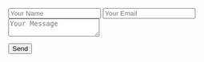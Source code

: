 <form action="https://formsubmit.co/neshappens@gmail.com" method="POST">
  <input type="text" name="name" placeholder="Your Name" required>
  <input type="email" name="email" placeholder="Your Email" required>
  <textarea name="message" placeholder="Your Message" required></textarea>

  <!-- Disable CAPTCHA -->
  <input type="hidden" name="_captcha" value="false">

  <!-- Redirect to your own Docsify page after submit -->
  <input type="hidden" name="_next" value="https://borakouua23.github.io/#/form/email-sent">

  <button type="submit">Send</button>
</form>
